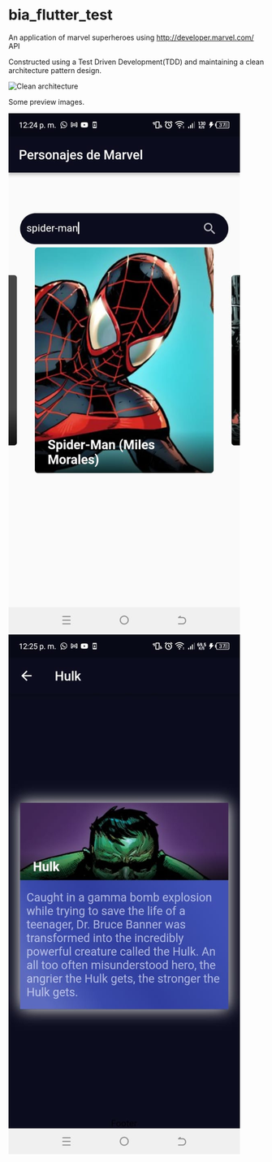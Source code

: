 # bia_flutter_test

An application of marvel superheroes using http://developer.marvel.com/ API

Constructed using a Test Driven Development(TDD) and maintaining a clean architecture pattern design.

![Clean architecture]([https://blog.cleancoder.com/uncle-bob/images/2012-08-13-the-clean-architecture/CleanArchitecture.jpg])


Some preview images.

![Preview 1](https://github.com/Chiasaurio/marvel-app-tdd/blob/master/images/preview-1.jpeg?raw=true)
![Preview 2](https://github.com/Chiasaurio/marvel-app-tdd/blob/master/images/preview-2.jpeg?raw=true)
